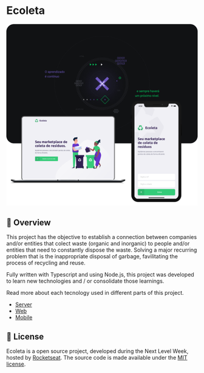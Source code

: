 # Ecoleta

![Ecoleta overview](/assets/ecoleta.png)

## 🚀 Overview

This project has the objective to establish a connection between companies and/or entities that colect waste (organic and inorganic) to people and/or entities that need to constantly dispose the waste. Solving a major recurring problem that is the inappropriate disposal of garbage, favilitating the process of recycling and reuse.

Fully written with Typescript and using Node.js, this project was developed to learn new technologies and / or consolidate those learnings.

Read more about each tecnology used in different parts of this project.

- [Server](/server/)
- [Web](/web/)
- [Mobile](/mobile/)

## 📃 License

Ecoleta is a open source project, developed during the Next Level Week, hosted by [Rocketseat](https://rocketseat.com.br). The source code is made available under the [MIT license](LICENSE).
